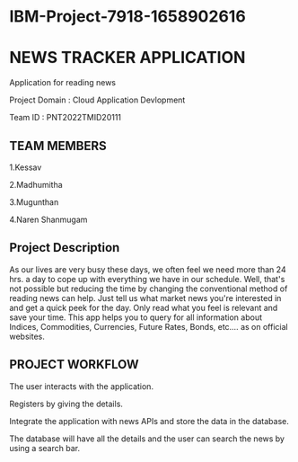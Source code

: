 
# IBM-Project-7918-1658902616
# NEWS TRACKER APPLICATION

Application for reading news

 Project Domain : Cloud Application Devlopment

 Team ID : PNT2022TMID20111

## TEAM MEMBERS 

1.Kessav

2.Madhumitha

3.Mugunthan

4.Naren Shanmugam

## Project Description
As our lives are very busy these days, we often feel we need more than 24 hrs. a day to cope up with everything we have in our schedule. Well, that's not possible but reducing the time by changing the conventional method of reading news can help. Just tell us what market news you're interested in and get a quick peek for the day. Only read what you feel is relevant and save your time. This app helps you to query for all information about Indices, Commodities, Currencies, Future Rates, Bonds, etc.… as on official websites.



## PROJECT WORKFLOW

The user interacts with the application.

Registers by giving the details.

Integrate the application with news APIs and store the data in the database.

The database will have all the details and the user can search the news by using a search bar.

